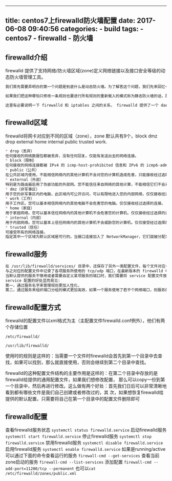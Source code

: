 
---
title: centos7上firewalld防火墙配置
date: 2017-06-08 09:40:56
categories:
    - build
tags:
    - centos7
    - firewalld
    - 防火墙
---
## firewalld介绍
firewalld 提供了支持网络/防火墙区域(zone)定义网络链接以及接口安全等级的动态防火墙管理工具。

```markdown
我们首先需要弄明白的第一个问题是到底什么是动态防火墙。为了解答这个问题，我们先来回忆一下 iptables service 管理防火墙规则的模式：用户将新的防火墙规则添加进 /etc/sysconfig/iptables 配置文件当中，再执行命令 service iptables reload 使变更的规则生效。在这整个过程的背后，iptables service 首先对旧的防火墙规则进行了清空，然后重新完整地加载所有新的防火墙规则，而如果配置了需要 reload 内核模块的话，过程背后还会包含卸载和重新加载内核模块的动作，而不幸的是，这个动作很可能对运行中的系统产生额外的不良影响，特别是在网络非常繁忙的系统中。

如果我们把这种哪怕只修改一条规则也要进行所有规则的重新载入的模式称为静态防火墙的话，那么 firewalld 所提供的模式就可以叫做动态防火墙，它的出现就是为了解决这一问题，任何规则的变更都不需要对整个防火墙规则列表进行重新加载，只需要将变更部分保存并更新到运行中的 iptables 即可。

这里有必要说明一下 firewalld 和 iptables 之间的关系， firewalld 提供了一个 daemon 和 service，还有命令行和图形界面配置工具，它仅仅是替代了 iptables service 部分，其底层还是使用 iptables 作为防火墙规则管理入口。firewalld 使用 python 语言开发，在新版本中已经计划使用 c++ 重写 daemon 部分。
```
<!--more-->
## firewalld区域
firewalld将网卡对应到不同的区域（zone），zone 默认共有9个，block dmz drop external home internal public trusted work.
```markdown
* drop（丢弃）
任何接收的网络数据包都被丢弃，没有任何回复。仅能有发送出去的网络连接。
* block（限制）
任何接收的网络连接都被 IPv4 的 icmp-host-prohibited 信息和 IPv6 的 icmp6-adm-prohibited 信息所拒绝。
* public（公共）
在公共区域内使用，不能相信网络内的其他计算机不会对您的计算机造成危害，只能接收经过选取的连接。
* external（外部）
特别是为路由器启用了伪装功能的外部网。您不能信任来自网络的其他计算，不能相信它们不会对您的计算机造成危害，只能接收经过选择的连接。
* dmz（非军事区）
用于您的非军事区内的电脑，此区域内可公开访问，可以有限地进入您的内部网络，仅仅接收经过选择的连接。
* work（工作）
用于工作区。您可以基本相信网络内的其他电脑不会危害您的电脑。仅仅接收经过选择的连接。
* home（家庭）
用于家庭网络。您可以基本信任网络内的其他计算机不会危害您的计算机。仅仅接收经过选择的连接。
* internal（内部）
用于内部网络。您可以基本上信任网络内的其他计算机不会威胁您的计算机。仅仅接受经过选择的连接。
* trusted（信任）
可接受所有的网络连接。
指定其中一个区域为默认区域是可行的。当接口连接加入了 NetworkManager，它们就被分配为默认区域。安装时，firewalld 里的默认区域被设定为公共区域。
```
## firewalld服务
```markdown
在 /usr/lib/firewalld/services/ 目录中，还保存了另外一类配置文件，每个文件对应一项具体的网络服务，如 ssh 服务等.
与之对应的配置文件中记录了各项服务所使用的 tcp/udp 端口，在最新版本的 firewalld 中默认已经定义了 70+ 种服务供我们使用.
当默认提供的服务不够用或者需要自定义某项服务的端口时，我们需要将 service 配置文件放置在 /etc/firewalld/services/ 目录中.
service 配置的好处显而易见:
第一，通过服务名字来管理规则更加人性化，
第二，通过服务来组织端口分组的模式更加高效，如果一个服务使用了若干个网络端口，则服务的配置文件就相当于提供了到这些端口的规则管理的批量操作快捷方式。
```
## firewalld配置方式
firewalld的配置文件以xml格式为主（主配置文件firewalld.conf例外），他们有两个存储位置

``/etc/firewalld/``

``/usr/lib/firewalld/``

使用时的规则是这样的：当需要一个文件时firewalld会首先到第一个目录中去查找，如果可以找到，那么就直接使用，否则会继续到第二个目录中查找。

firewalld的这种配置文件结构的主要作用是这样的：在第二个目录中存放的是firewalld给提供的通用配置文件，如果我们想修改配置， 那么可以copy一份到第一个目录中，然后再进行修改。这么做有两个好处：首先我们日后可以非常清晰地看到都有哪些文件是我们自己创建或者修改过的，其 次，如果想恢复firewalld给提供的默认配置，只需要将自己在第一个目录中的配置文件删除即可

## firewalld配置
查看firewalld服务状态
``systemctl status firewalld.service``
启动firewalld服务
``systemctl start firewalld.service``
停止firewalld服务
``systemctl stop firewalld.service``
禁用firewalld服务
``systemctl disable firewalld.service``
启用firewalld服务
``systemctl enable firewalld.service``
如果是running/active可以通过下面的命令查看运行的服务
``firewall-cmd --get-services``
查看当前zone启动的服务
``firewall-cmd --list-services``
添加配置
``firewall-cmd --add-port=11200/tcp --permanent``
也可以``cat /etc/firewalld/zones/public.xml``
